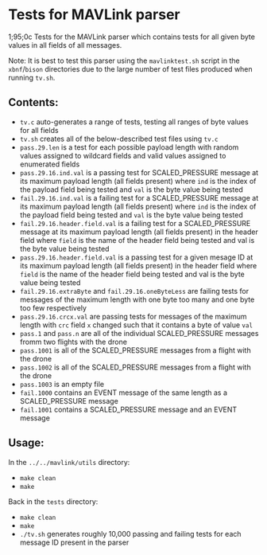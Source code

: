 # Tests for MAVLink parser
1;95;0c
Tests for the MAVLink parser which contains tests for all given byte values in all fields of all messages.

Note: It is best to test this parser using the `mavlinktest.sh` script in the `xbnf`/`bison` directories due to the large number of test files produced when running `tv.sh`.

## Contents:

* `tv.c` auto-generates a range of tests, testing all ranges of byte values for all fields
* `tv.sh` creates all of the below-described test files using `tv.c`
* `pass.29.len` is a test for each possible payload length with random values assigned to wildcard fields and valid values assigned to enumerated fields 
* `pass.29.16.ind.val` is a passing test for SCALED_PRESSURE message at its maximum payload length (all fields present) where `ind` is the index of the payload field being tested and `val` is the byte value being tested
* `fail.29.16.ind.val` is a failing test for a SCALED_PRESSURE message at its maximum payload length (all fields present) where `ind` is the index of the payload field being tested and `val` is the byte value being tested
* `fail.29.16.header.field.val` is a failing test for a SCALED_PRESSURE message at its maximum payload length (all fields present) in the header field where `field` is the name of the header field being tested and val is the byte value being tested
* `pass.29.16.header.field.val` is a passing test for a given mesage ID at its maximum payload length (all fields present) in the header field where `field` is the name of the header field being tested and val is the byte value being tested
* `fail.29.16.extraByte` and `fail.29.16.oneByteLess` are failing tests for messages of the maximum length with one byte too many and one byte too few respectively
* `pass.29.16.crcx.val` are passing tests for messages of the maximum length with `crc` field `x` changed such that it contains a byte of value `val` 
* `pass.1` and `pass.n` are all of the individual SCALED_PRESSURE messages fromm two flights with the drone
* `pass.1001` is all of the SCALED_PRESSURE messages from a flight with the drone
* `pass.1002` is all of the SCALED_PRESSURE messages from a flight with the drone
* `pass.1003` is an empty file
* `fail.1000` contains an EVENT message of the same length as a SCALED_PRESSURE message
* `fail.1001` contains a SCALED_PRESSURE message and an EVENT message

## Usage:

In the `../../mavlink/utils` directory:
* `make clean`
* `make`

Back in the `tests` directory:
* `make clean`
* `make`
* `./tv.sh` generates roughly 10,000 passing and failing tests for each message ID present in the parser
